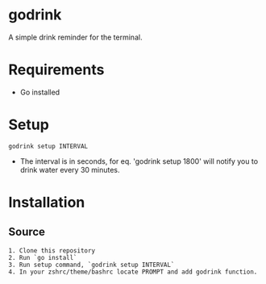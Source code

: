 # godrink
A simple drink reminder for the terminal.

# Requirements
 - Go installed
 
# Setup
 `godrink setup INTERVAL`
 - The interval is in seconds, for eq. 'godrink setup 1800' will notify you to drink water every 30 minutes.

# Installation
  ## Source
    1. Clone this repository
    2. Run `go install`
    3. Run setup command, `godrink setup INTERVAL`
    4. In your zshrc/theme/bashrc locate PROMPT and add godrink function.
